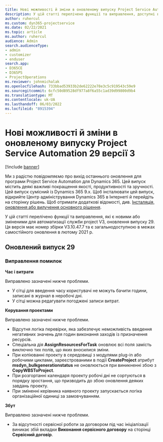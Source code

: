 ```yaml
---
title: Нові можливості й зміни в оновленому випуску Project Service Automation 29 версії 3
description: У цій статті перелічено функції та виправлення, доступні в project служби автоматизації оновлення реліз 29, V3.
author: ruhercul
ms.custom: dyn365-projectservice
ms.date: 02/22/2021
ms.topic: article
ms.author: ruhercul
audience: Admin
search.audienceType:
- admin
- customizer
- enduser
search.app:
- D365CE
- D365PS
- ProjectOperations
ms.reviewer: johnmichalak
ms.openlocfilehash: 733bbad53933b2de62222e78e3c5c919543c59e9
ms.sourcegitcommit: 6cfc50d89528df977a8f6a55c1ad39d99800d9b4
ms.translationtype: MT
ms.contentlocale: uk-UA
ms.lasthandoff: 06/03/2022
ms.locfileid: "8915394"
---
```

# <a name="whats-new-or-changed-in-project-service-automation-update-release-29-v3"></a>Нові можливості й зміни в оновленому випуску Project Service Automation 29 версії 3

[!include [banner](../includes/psa-now-project-operations.md)]

Ми з радістю повідомляємо про вихід останнього оновлення для програми Project Service Automation для Dynamics 365. Цей випуск містить деякі важливі покращення якості, продуктивності та зручності. Цей випуск сумісний із Dynamics 365 9.x. Щоб інсталювати цей випуск, відкрийте Центр адміністрування Dynamics 365 в Інтернеті й перейдіть на сторінку рішень. Щоб отримати додаткові відомості, див. [Інсталяція, оновлення або вилучення основного рішення](/power-platform/admin/install-remove-preferred-solution).

У цій статті перелічено функції та виправлення, які є новими або зміненими для автоматизації служби project V3, оновлення випуску 29. Ця версія має номер збірки V3.10.47.7 та є загальнодоступною в межах самостійного оновлення в лютому 2021 р.

## <a name="update-release-29"></a>Оновлений випуск 29

### <a name="bug-fixes"></a>Виправлення помилок

**Час і витрати**

Виправлено зазначені нижче проблеми.

- У сітці для введення часу користувачі не можуть бачити години, записані в журнал в неробочі дні.
- У сітці можна редагувати погоджені записи витрат.

**Керування проектами**

Виправлено зазначені нижче проблеми.

- Відсутня логіка перевірки, яка забезпечує неможливість введення негативних значень для годин виконання заходів із призначення ресурсів.
- Спеціальна дія **AssignResourcesForTask** оновлює всі поля замість виключно тих полів, що яких вносилися зміни.
- При копіюванні проекту в середовищі з модулями plug-in або робочими циклами, зареєстрованими в події **CreateProject** атрибут **msdyn_bulkgenerationstatus** не оновлюється при виникненні збою з **CopyWBSToProject**.
- При розгортанні календаря проекту робочі дні не сортуються в порядку зростання, що призводить до збою оновлення деяких завдань проекту.
- При зміненні керівника наявного проекту запускається логіка організаційної одиниці за замовчуванням.

**Збут**

Виправлено зазначені нижче проблеми.

- За відсутності сервісної роботи за договором під час ініціалізації виникає збій вкладки **Виконання сервісного договору** на сторінці **Сервісний договір**.
